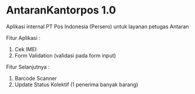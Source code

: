 # AntaranKantorpos 1.0

Aplikasi internal PT Pos Indonesia (Persero) untuk layanan petugas Antaran  

Fitur Aplikasi :  
1. Cek IMEI  
2. Form Validation (validasi pada form input)  

Fitur Selanjutnya :  
1. Barcode Scanner  
2. Update Status Kolektif (1 penerima banyak barang)  
